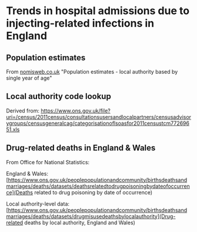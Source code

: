 # Trends in hospital admissions due to injecting-related infections in England

## Population estimates

From [nomisweb.co.uk](Nomis) "Population estimates - local authority based by single year of age"

## Local authority code lookup 

Derived from:
https://www.ons.gov.uk/file?uri=/census/2011census/consultationsusersandlocalpartners/censusadvisorygroups/censusgeneralcag/categorisationoflsoasfor2011censustcm77269651.xls

## Drug-related deaths in England & Wales

From Office for National Statistics:

England & Wales: [https://www.ons.gov.uk/peoplepopulationandcommunity/birthsdeathsandmarriages/deaths/datasets/deathsrelatedtodrugpoisoningbydateofoccurrence](Deaths related to drug poisoning by date of occurrence)

Local authority-level data: [https://www.ons.gov.uk/peoplepopulationandcommunity/birthsdeathsandmarriages/deaths/datasets/drugmisusedeathsbylocalauthority](Drug-related deaths by local authority, England and Wales)

